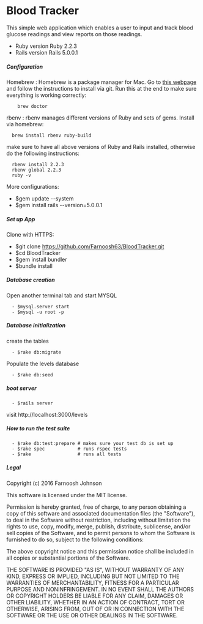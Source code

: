 # Blood Tracker

This simple web application which enables a user to input and
track blood glucose readings and view reports on those readings.


* Ruby version
  Ruby 2.2.3
* Rails version
  Rails 5.0.0.1

##### Configuration


Homebrew : Homebrew is a package manager for Mac. Go to [this webpage](http://brew.sh) and follow the
instructions to install via git. Run this at the end to make sure everything is working correctly:

        brew doctor


rbenv : rbenv manages different versions of Ruby and sets of gems. Install via homebrew:
```
  brew install rbenv ruby-build
```
make sure to have all above versions of Ruby and Rails installed, otherwise do the following instructions:
```
  rbenv install 2.2.3
  rbenv global 2.2.3
  ruby -v  
```

More configurations:
  - $gem update --system
  - $gem install rails --version=5.0.0.1

  ##### Set up App

  Clone with HTTPS:
  - $git clone https://github.com/Farnoosh63/BloodTracker.git
  - $cd BloodTracker
  - $gem install bundler
  - $bundle install

##### Database creation
Open another terminal tab and start MYSQL

      - $mysql.server start
      - $mysql -u root -p


##### Database initialization
create the tables

      - $rake db:migrate

 Populate the levels database

      - $rake db:seed

##### boot server
```
  - $rails server
```
   visit http://localhost:3000/levels


##### How to run the test suite
```
  - $rake db:test:prepare # makes sure your test db is set up
  - $rake spec            # runs rspec tests
  - $rake                 # runs all tests
```

##### Legal

  Copyright (c) 2016 Farnoosh Johnson

  This software is licensed under the MIT license.

  Permission is hereby granted, free of charge, to any person obtaining a copy of this software and associated documentation files (the "Software"), to deal in the Software without restriction, including without limitation the rights to use, copy, modify, merge, publish, distribute, sublicense, and/or sell copies of the Software, and to permit persons to whom the Software is furnished to do so, subject to the following conditions:

  The above copyright notice and this permission notice shall be included in all copies or substantial portions of the Software.

  THE SOFTWARE IS PROVIDED "AS IS", WITHOUT WARRANTY OF ANY KIND, EXPRESS OR IMPLIED, INCLUDING BUT NOT LIMITED TO THE WARRANTIES OF MERCHANTABILITY, FITNESS FOR A PARTICULAR PURPOSE AND NONINFRINGEMENT. IN NO EVENT SHALL THE AUTHORS OR COPYRIGHT HOLDERS BE LIABLE FOR ANY CLAIM, DAMAGES OR OTHER LIABILITY, WHETHER IN AN ACTION OF CONTRACT, TORT OR OTHERWISE, ARISING FROM, OUT OF OR IN CONNECTION WITH THE SOFTWARE OR THE USE OR OTHER DEALINGS IN THE SOFTWARE.
